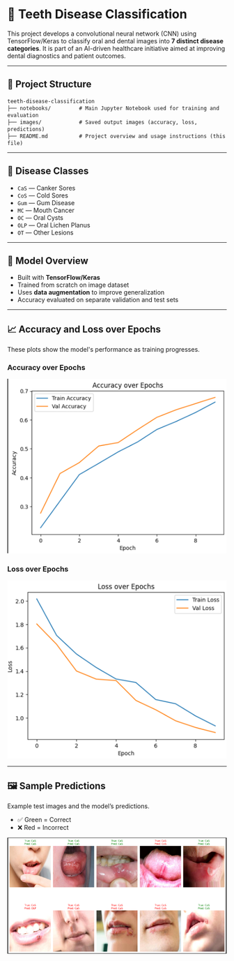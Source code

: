 
# 🦷 Teeth Disease Classification

This project develops a convolutional neural network (CNN) using TensorFlow/Keras to classify oral and dental images into **7 distinct disease categories**. It is part of an AI-driven healthcare initiative aimed at improving dental diagnostics and patient outcomes.

---

## 📁 Project Structure

```
teeth-disease-classification             
├── notebooks/         # Main Jupyter Notebook used for training and evaluation
├── images/            # Saved output images (accuracy, loss, predictions)
├── README.md          # Project overview and usage instructions (this file)
```

---

## 🧠 Disease Classes

- `CaS` — Canker Sores  
- `CoS` — Cold Sores  
- `Gum` — Gum Disease  
- `MC`  — Mouth Cancer  
- `OC`  — Oral Cysts  
- `OLP` — Oral Lichen Planus  
- `OT`  — Other Lesions  

---

## 🧪 Model Overview

- Built with **TensorFlow/Keras**
- Trained from scratch on image dataset
- Uses **data augmentation** to improve generalization
- Accuracy evaluated on separate validation and test sets

---

## 📈 Accuracy and Loss over Epochs

These plots show the model's performance as training progresses.

### Accuracy over Epochs
![Accuracy Plot](images/accuracy_plot.png)

### Loss over Epochs
![Loss Plot](images/loss_plot.png)

---

## 🖼️ Sample Predictions

Example test images and the model’s predictions.

- ✅ Green = Correct  
- ❌ Red = Incorrect  

![Sample Predictions](images/predictions_sample.png)
